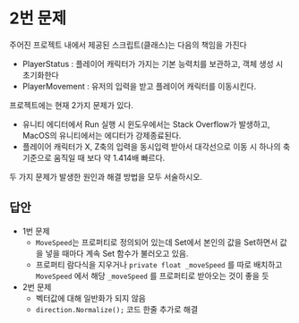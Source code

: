 # 2번 문제

주어진 프로젝트 내에서 제공된 스크립트(클래스)는 다음의 책임을 가진다
- PlayerStatus : 플레이어 캐릭터가 가지는 기본 능력치를 보관하고, 객체 생성 시 초기화한다
- PlayerMovement : 유저의 입력을 받고 플레이어 캐릭터를 이동시킨다.

프로젝트에는 현재 2가지 문제가 있다.
- 유니티 에디터에서 Run 실행 시 윈도우에서는 Stack Overflow가 발생하고, MacOS의 유니티에서는 에디터가 강제종료된다.
- 플레이어 캐릭터가 X, Z축의 입력을 동시입력 받아서 대각선으로 이동 시 하나의 축 기준으로 움직일 때 보다 약 1.414배 빠르다.

두 가지 문제가 발생한 원인과 해결 방법을 모두 서술하시오.

## 답안
- 1번 문제
	- `MoveSpeed`는 프로퍼티로 정의되어 있는데 Set에서 본인의 값을 Set하면서 값을 넣을 때마다 계속 Set 함수가 불러오고 있음.
	- 프로퍼티 람다식을 지우거나 `private float _moveSpeed` 를 따로 배치하고 `MoveSpeed` 에서 해당 `_moveSpeed` 를 프로퍼티로 받아오는 것이 좋을 듯
- 2번 문제 
	- 벡터값에 대해 일반화가 되지 않음
	- `direction.Normalize();` 코드 한줄 추가로 해결